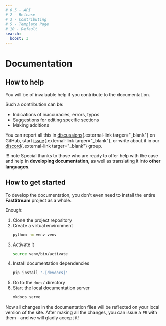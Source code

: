 ```yaml
---
# 0.5 - API
# 2 - Release
# 3 - Contributing
# 5 - Template Page
# 10 - Default
search:
  boost: 3
---
```


# Documentation

## How to help

You will be of invaluable help if you contribute to the documentation.

Such a contribution can be:

* Indications of inaccuracies, errors, typos
* Suggestions for editing specific sections
* Making additions

You can report all this in [discussions](https://github.com/airtai/faststream/discussions){.external-link targer="_blank"} on GitHub, start [issue](https://github.com/airtai/faststream/issues){.external-link targer="_blank"}, or write about it in our [discord](https://discord.gg/qFm6aSqq59){.external-link targer="_blank"} group.

!!! note
    Special thanks to those who are ready to offer help with the case and help in **developing documentation**, as well as translating it into **other languages**.

## How to get started

To develop the documentation, you don't even need to install the entire **FastStream** project as a whole.

Enough:

1. Clone the project repository
2. Create a virtual environment
    ```bash
    python -m venv venv
    ```
3. Activate it
    ```bash
    source venv/bin/activate
    ```
4. Install documentation dependencies
    ```bash
    pip install ".[devdocs]"
    ```
5. Go to the `docs/` directory
6. Start the local documentation server
    ```bash
    mkdocs serve
    ```

Now all changes in the documentation files will be reflected on your local version of the site.
After making all the changes, you can issue a `PR` with them - and we will gladly accept it!
